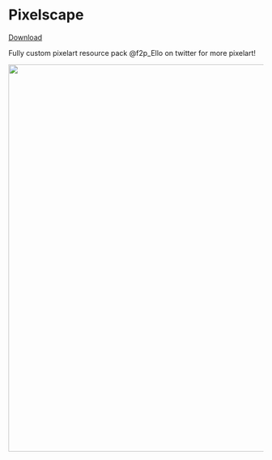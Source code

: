 # Pixelscape
[Download](https://github.com/melkypie/resource-packs/archive/refs/heads/pack-pixelscape.zip)

Fully custom pixelart resource pack @f2p_Ello on twitter for more pixelart!

<img src="https://i.imgur.com/TeMyN5r.png" width="765"><br/>


